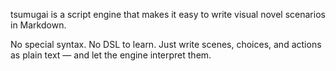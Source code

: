 tsumugai is a script engine that makes it easy to write visual novel scenarios in Markdown.

No special syntax. No DSL to learn.
Just write scenes, choices, and actions as plain text — and let the engine interpret them.
